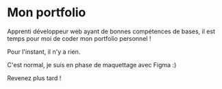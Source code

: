 # Mon portfolio

Apprenti développeur web ayant de bonnes compétences de bases, il est temps pour moi de coder mon portfolio personnel !

Pour l'instant, il n'y a rien.

C'est normal, je suis en phase de maquettage avec Figma :)

Revenez plus tard !

